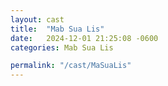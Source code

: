 ```yaml
---
layout: cast
title:  "Mab Sua Lis"
date:   2024-12-01 21:25:08 -0600
categories: Mab Sua Lis

permalink: "/cast/MaSuaLis"
---
```

